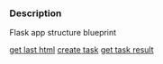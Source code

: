 ### Description

Flask app structure blueprint

[get last html](http://185.246.66.209:5000/betcsgo/html)
[create task](http://185.246.66.209:5000/betcsgo/task/<int:number>)
[get task result ](http://185.246.66.209:5000/betcsgo/result/<int:number>)